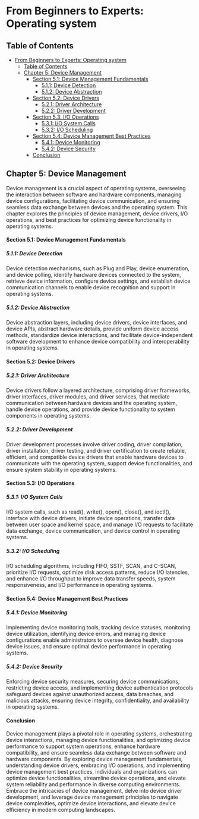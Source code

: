 # From Beginners to Experts: Operating system
## Table of Contents
- [From Beginners to Experts: Operating system](#from-beginners-to-experts-operating-system)
  - [Table of Contents](#table-of-contents)
  - [Chapter 5: Device Management](#chapter-5-device-management)
      - [Section 5.1: Device Management Fundamentals](#section-51-device-management-fundamentals)
        - [5.1.1: Device Detection](#511-device-detection)
        - [5.1.2: Device Abstraction](#512-device-abstraction)
      - [Section 5.2: Device Drivers](#section-52-device-drivers)
        - [5.2.1: Driver Architecture](#521-driver-architecture)
        - [5.2.2: Driver Development](#522-driver-development)
      - [Section 5.3: I/O Operations](#section-53-io-operations)
        - [5.3.1: I/O System Calls](#531-io-system-calls)
        - [5.3.2: I/O Scheduling](#532-io-scheduling)
      - [Section 5.4: Device Management Best Practices](#section-54-device-management-best-practices)
        - [5.4.1: Device Monitoring](#541-device-monitoring)
        - [5.4.2: Device Security](#542-device-security)
      - [Conclusion](#conclusion)

## Chapter 5: Device Management

Device management is a crucial aspect of operating systems, overseeing the interaction between software and hardware components, managing device configurations, facilitating device communication, and ensuring seamless data exchange between devices and the operating system. This chapter explores the principles of device management, device drivers, I/O operations, and best practices for optimizing device functionality in operating systems.

#### Section 5.1: Device Management Fundamentals

##### 5.1.1: Device Detection

Device detection mechanisms, such as Plug and Play, device enumeration, and device polling, identify hardware devices connected to the system, retrieve device information, configure device settings, and establish device communication channels to enable device recognition and support in operating systems.

##### 5.1.2: Device Abstraction

Device abstraction layers, including device drivers, device interfaces, and device APIs, abstract hardware details, provide uniform device access methods, standardize device interactions, and facilitate device-independent software development to enhance device compatibility and interoperability in operating systems.

#### Section 5.2: Device Drivers

##### 5.2.1: Driver Architecture

Device drivers follow a layered architecture, comprising driver frameworks, driver interfaces, driver modules, and driver services, that mediate communication between hardware devices and the operating system, handle device operations, and provide device functionality to system components in operating systems.

##### 5.2.2: Driver Development

Driver development processes involve driver coding, driver compilation, driver installation, driver testing, and driver certification to create reliable, efficient, and compatible device drivers that enable hardware devices to communicate with the operating system, support device functionalities, and ensure system stability in operating systems.

#### Section 5.3: I/O Operations

##### 5.3.1: I/O System Calls

I/O system calls, such as read(), write(), open(), close(), and ioctl(), interface with device drivers, initiate device operations, transfer data between user space and kernel space, and manage I/O requests to facilitate data exchange, device communication, and device control in operating systems.

##### 5.3.2: I/O Scheduling

I/O scheduling algorithms, including FIFO, SSTF, SCAN, and C-SCAN, prioritize I/O requests, optimize disk access patterns, reduce I/O latencies, and enhance I/O throughput to improve data transfer speeds, system responsiveness, and I/O performance in operating systems.

#### Section 5.4: Device Management Best Practices

##### 5.4.1: Device Monitoring

Implementing device monitoring tools, tracking device statuses, monitoring device utilization, identifying device errors, and managing device configurations enable administrators to oversee device health, diagnose device issues, and ensure optimal device performance in operating systems.

##### 5.4.2: Device Security

Enforcing device security measures, securing device communications, restricting device access, and implementing device authentication protocols safeguard devices against unauthorized access, data breaches, and malicious attacks, ensuring device integrity, confidentiality, and availability in operating systems.

#### Conclusion

Device management plays a pivotal role in operating systems, orchestrating device interactions, managing device functionalities, and optimizing device performance to support system operations, enhance hardware compatibility, and ensure seamless data exchange between software and hardware components. By exploring device management fundamentals, understanding device drivers, embracing I/O operations, and implementing device management best practices, individuals and organizations can optimize device functionalities, streamline device operations, and elevate system reliability and performance in diverse computing environments. Embrace the intricacies of device management, delve into device driver development, and leverage device management principles to navigate device complexities, optimize device interactions, and elevate device efficiency in modern computing landscapes.
